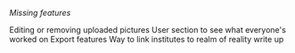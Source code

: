 *Missing features*

Editing or removing uploaded pictures
User section to see what everyone's worked on
Export features
Way to link institutes to realm of reality write up
